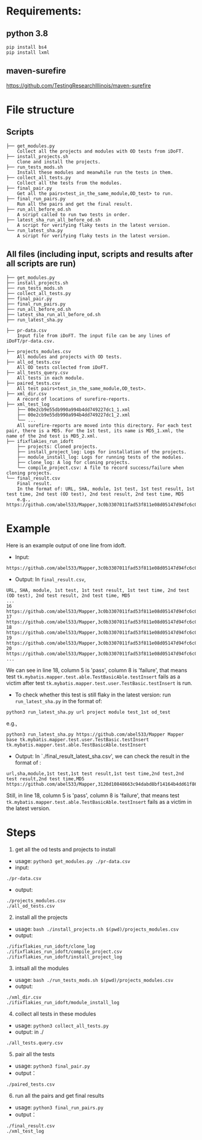 # Requirements:
## python 3.8
```
pip install bs4
pip install lxml
```
## maven-surefire
https://github.com/TestingResearchIllinois/maven-surefire

# File structure
## Scripts
```
├── get_modules.py
    Collect all the projects and modules with OD tests from iDoFT.
├── install_projects.sh
    Clone and install the projects.
├── run_tests_mods.sh
    Install these modules and meanwhile run the tests in them.
├── collect_all_tests.py
    Collect all the tests from the modules.
├── final_pair.py
    Get all the pairs<test_in_the_same_module,OD_test> to run.
├── final_run_pairs.py
    Run all the pairs and get the final result.
├── run_all_before_od.sh
    A script called to run two tests in order.
├── latest_sha_run_all_before_od.sh
    A script for verifying flaky tests in the latest version.
└── run_latest_sha.py
    A script for verifying flaky tests in the latest version.
```

## All files (including input, scripts and results after all scripts are run)
```
├── get_modules.py
├── install_projects.sh
├── run_tests_mods.sh
├── collect_all_tests.py
├── final_pair.py
├── final_run_pairs.py
├── run_all_before_od.sh
├── latest_sha_run_all_before_od.sh
├── run_latest_sha.py

├── pr-data.csv
    Input file from iDoFT. The input file can be any lines of iDoFT/pr-data.csv.

├── projects_modules.csv
    All modules and projects with OD tests.
├── all_od_tests.csv
    All OD tests collected from iDoFT.
├── all_tests_query.csv
    All tests in each module.
├── paired_tests.csv
    All test pairs<test_in_the_same_module,OD_test>.
├── xml_dir.csv
    A record of locations of surefire-reports.
├── xml_test_log
    ├── 00e2cb9e55db990a994b4dd749227dc1_1.xml
    ├── 00e2cb9e55db990a994b4dd749227dc1_2.xml
    └── ...
    All surefire-reports are moved into this directory. For each test pair, there is a MD5. For the 1st test, its name is MD5_1.xml, the name of the 2nd test is MD5_2.xml.
├── ifixflakies_run_idoft
    ├── projects: Cloned projects.
    ├── install_project_log: Logs for installation of the projects.
    ├── module_install_log: Logs for running tests of the modules.
    ├── clone_log: A log for cloning projects.
    └── compile_project.csv: A file to record success/failure when cloning projects.
└── final_result.csv
    Final result. 
    In the format of: URL, SHA, module, 1st test, 1st test result, 1st test time, 2nd test (OD test), 2nd test result, 2nd test time, MD5
    e.g., https://github.com/abel533/Mapper,3c0b3307011fad53f811e08d05147d94fc6c0d67,base,tk.mybatis.mapper.helper.FieldTest.test2,pass,0,tk.mybatis.mapper.test.able.TestBasicAble.testInsert,pass,3.462,3146513902aa1807e09d1de4629b4ccf

```

# Example
Here is an example output of one line from idoft. 
- Input:
```
https://github.com/abel533/Mapper,3c0b3307011fad53f811e08d05147d94fc6c0d67,base,tk.mybatis.mapper.test.able.TestBasicAble.testInsert,OD,,,https://github.com/TestingResearchIllinois/idoft/issues/90
```
- Output: In `final_result.csv`,
```
URL, SHA, module, 1st test, 1st test result, 1st test time, 2nd test (OD test), 2nd test result, 2nd test time, MD5
...
16 https://github.com/abel533/Mapper,3c0b3307011fad53f811e08d05147d94fc6c0d67,base,tk.mybatis.mapper.test.user.TestBasic.testUpdateByPrimaryKey,pass,2.989,tk.mybatis.mapper.test.able.TestBasicAble.testInsert,pass,0.016,b35ca3f1da69b8ed2ec14dddb1dc1c52
17 https://github.com/abel533/Mapper,3c0b3307011fad53f811e08d05147d94fc6c0d67,base,tk.mybatis.mapper.test.user.TestBasic.testDelete,pass,2.971,tk.mybatis.mapper.test.able.TestBasicAble.testInsert,pass,0.001,84dd75154078ecfc93214d3822872dbf
18 https://github.com/abel533/Mapper,3c0b3307011fad53f811e08d05147d94fc6c0d67,base,tk.mybatis.mapper.test.user.TestBasic.testInsert,pass,2.866,tk.mybatis.mapper.test.able.TestBasicAble.testInsert,failure,0.005,f1f63888bac79e887b516512f48bc1bf
19 https://github.com/abel533/Mapper,3c0b3307011fad53f811e08d05147d94fc6c0d67,base,tk.mybatis.mapper.test.user.TestBasic.testSelect,pass,2.978,tk.mybatis.mapper.test.able.TestBasicAble.testInsert,pass,0.006,646ca4e5b0eb757b64d2eee32274facd
20 https://github.com/abel533/Mapper,3c0b3307011fad53f811e08d05147d94fc6c0d67,base,tk.mybatis.mapper.test.country.TestInsert.testDynamicInsertNull,pass,0.002,tk.mybatis.mapper.test.able.TestBasicAble.testInsert,pass,3.09,a0a121d2653b302c45432eaaee80ebf1
...
```
We can see in line 18, column 5 is 'pass', column 8 is 'failure', that means test `tk.mybatis.mapper.test.able.TestBasicAble.testInsert` fails as a victim after test `tk.mybatis.mapper.test.user.TestBasic.testInsert` is run.
- To check whether this test is still flaky in the latest version: run `run_latest_sha.py` in the format of:
```
python3 run_latest_sha.py url project module test_1st od_test
```
e.g.,
```
python3 run_latest_sha.py https://github.com/abel533/Mapper Mapper base tk.mybatis.mapper.test.user.TestBasic.testInsert tk.mybatis.mapper.test.able.TestBasicAble.testInsert
```
- Output: In `./final_result_latest_sha.csv', we can check the result in the format of :
```
url,sha,module,1st test,1st test result,1st test time,2nd test,2nd test result,2nd test time,MD5
https://github.com/abel533/Mapper,3120d10848663c94dabd8bf14164b4dd61f865d5,base,tk.mybatis.mapper.test.user.TestBasic.testInsert,pass,0.008,tk.mybatis.mapper.test.able.TestBasicAble.testInsert,failure,0.009,3ece566fa75a83ba009a5deca8c67069
```
Still, in line 18, column 5 is 'pass', column 8 is 'failure', that means test `tk.mybatis.mapper.test.able.TestBasicAble.testInsert` fails as a victim in the latest version.



# Steps

1. get all the od tests and projects to install  
- usage: `python3 get_modules.py ./pr-data.csv`
- input:
```
./pr-data.csv
```
- output:
```
./projects_modules.csv
./all_od_tests.csv
```
2. install all the projects
- usage: `bash ./install_projects.sh $(pwd)/projects_modules.csv`
- output:
```
./ifixflakies_run_idoft/clone_log
./ifixflakies_run_idoft/compile_project.csv
./ifixflakies_run_idoft/install_project_log
```

3. intsall all the modules 
- usage: `bash ./run_tests_mods.sh $(pwd)/projects_modules.csv`
- output: 
```
./xml_dir.csv
./ifixflakies_run_idoft/module_install_log
```
4. collect all tests in these modules
- usage: `python3 collect_all_tests.py`
- output: in ./
```
./all_tests.query.csv
```
5. pair all the tests
- usage: `python3 final_pair.py`
- output：
```
./paired_tests.csv
```
6. run all the pairs and get final results
- usage: `python3 final_run_pairs.py`
- output：
```
./final_result.csv
./xml_test_log
```
